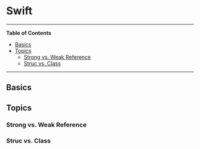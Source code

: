 # Swift

---

**Table of Contents**

<!-- TOC depthFrom:2 depthTo:6 withLinks:1 updateOnSave:1 orderedList:0 -->

- [Basics](#basics)
- [Topics](#topics)
	- [Strong vs. Weak Reference](#strong-vs-weak-reference)
	- [Struc vs. Class](#struc-vs-class)

<!-- /TOC -->

---


## Basics




## Topics

### Strong vs. Weak Reference


### Struc vs. Class
